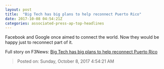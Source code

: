```yaml
---
layout: post
title:  "Big Tech has big plans to help reconnect Puerto Rico"
date: 2017-10-08 04:54:21Z
categories: associated-press-ap-top-headlines
---
```


Facebook and Google once aimed to connect the world. Now they would be happy just to reconnect part of it.


Full story on F3News: [Big Tech has big plans to help reconnect Puerto Rico](http://www.f3nws.com/n/2ajzrC)

> Posted on: Sunday, October 8, 2017 4:54:21 AM
